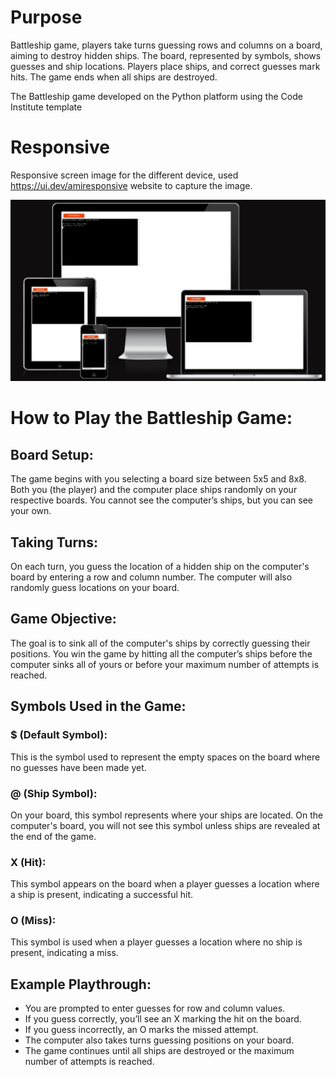 # Purpose
  Battleship game, players take turns guessing rows and columns on a board, aiming to destroy hidden ships. The board, represented by symbols, shows guesses and ship locations. Players place ships, and correct guesses mark hits. The game ends when all ships are destroyed.

  The Battleship game developed on the Python platform using the Code Institute template

# Responsive 
Responsive screen image for the different device, used https://ui.dev/amiresponsive website to capture the image. 

![Responsive screen](assets/images/responsive_read.png)

# How to Play the Battleship Game:
## Board Setup:
The game begins with you selecting a board size between 5x5 and 8x8.
Both you (the player) and the computer place ships randomly on your respective boards. You cannot see the computer’s ships, but you can see your own.
## Taking Turns:
On each turn, you guess the location of a hidden ship on the computer's board by entering a row and column number.
The computer will also randomly guess locations on your board.
## Game Objective:
The goal is to sink all of the computer's ships by correctly guessing their positions.
You win the game by hitting all the computer’s ships before the computer sinks all of yours or before your maximum number of attempts is reached.
## Symbols Used in the Game:
### $ (Default Symbol):
This is the symbol used to represent the empty spaces on the board where no guesses have been made yet.
### @ (Ship Symbol):
On your board, this symbol represents where your ships are located.
On the computer's board, you will not see this symbol unless ships are revealed at the end of the game.
### X (Hit):
This symbol appears on the board when a player guesses a location where a ship is present, indicating a successful hit.
### O (Miss):
This symbol is used when a player guesses a location where no ship is present, indicating a miss.
## Example Playthrough:
- You are prompted to enter guesses for row and column values.
- If you guess correctly, you’ll see an X marking the hit on the board.
- If you guess incorrectly, an O marks the missed attempt.
- The computer also takes turns guessing positions on your board.
- The game continues until all ships are destroyed or the maximum number of attempts is reached.